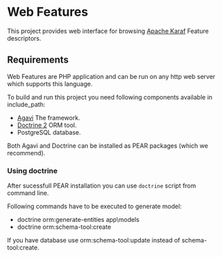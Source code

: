 Web Features
=============

This project provides web interface for browsing [Apache Karaf](http://karaf.apache.org)
Feature descriptors.


Requirements
------------

Web Features are PHP application and can be run on any http web server which supports
this language.

To build and run this project you need following components available in include_path:

* [Agavi](http://agavi.org) The framework.
* [Doctrine 2](http://phpdoctrine.org) ORM tool.
* PostgreSQL database.

Both Agavi and Doctrine can be installed as PEAR packages (which we recommend).

### Using doctrine
After sucessfull PEAR installation you can use `doctrine` script from command line.

Following commands have to be executed to generate model:

* doctrine orm:generate-entities app\models
* doctrine orm:schema-tool:create

If you have database use orm:schema-tool:update instead of schema-tool:create.
